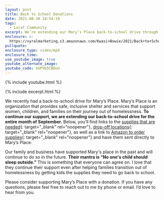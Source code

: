 ```yaml
---
layout: post
title: Back to School Donations
date: 2021-08-30 18:54:19
tags:
  - Local Community
excerpt: We’re extending our Mary’s Place back-to-school drive through September.
enclosure: >-
  https://vyralmarketing.s3.amazonaws.com/Kwasi+Bowie/2021/Back+to+School+Donations.mp4
pullquote:
enclosure_type: video/mp4
enclosure_time:
use_youtube_image: true
youtube_alternate_image:
youtube_code: GUPVb5CBDuU
---
```

{% include youtube.html %}

{% include excerpt.html %}

We recently had a back-to-school drive for Mary’s Place. Mary’s Place is an organization that provides safe, inclusive shelter and services that support women, children, and families on their journey out of homelessness. **To continue our support, we are extending our back-to-school drive for the entire month of September.** Below, you’ll find links to the [supplies that are needed](https://www.marysplaceseattle.org/school-supplies){: target="_blank" rel="noopener"}, [drop-off locations](https://www.marysplaceseattle.org/support-us/donation-drop-off){: target="_blank" rel="noopener"}, as well as a link to [Amazon to order supplies](https://smile.amazon.com/hz/charitylist/ls/QECMIW813WZ8/ref=smi_cl_lol_lls4_ls4){: target="_blank" rel="noopener"} and have them sent directly to Mary’s Place.

Our family and business have supported Mary's place in the past and will continue to do so in the future. **Their mantra is “No one's child should sleep outside.”** This is something that everyone can agree on. I love that they continue their support even after helping families transition out of homelessness by getting kids the supplies they need to go back to school.

Please consider supporting Mary’s Place with a donation. If you have any questions, please feel free to reach out to me by phone or email. I’d love to hear from you.
